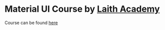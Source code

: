 # Material UI Course by [Laith Academy](https://www.youtube.com/@laithacademy)

Course can be found [here](https://www.youtube.com/watch?v=o1chMISeTC0)
